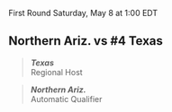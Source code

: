 First Round
Saturday, May 8 at 1:00 EDT
## Northern Ariz. vs #4 Texas

> ***Texas***  
> Regional Host

> ***Northern Ariz.***  
> Automatic Qualifier